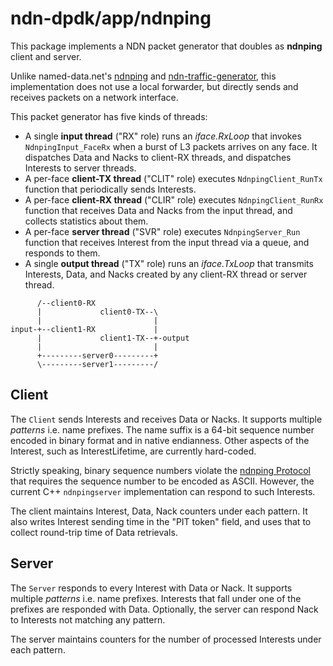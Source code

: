 # ndn-dpdk/app/ndnping

This package implements a NDN packet generator that doubles as **ndnping** client and server.

Unlike named-data.net's [ndnping](https://github.com/named-data/ndn-tools/tree/master/tools/ping) and [ndn-traffic-generator](https://github.com/named-data/ndn-traffic-generator), this implementation does not use a local forwarder, but directly sends and receives packets on a network interface.

This packet generator has five kinds of threads:

*   A single **input thread** ("RX" role) runs an *iface.RxLoop* that invokes `NdnpingInput_FaceRx` when a burst of L3 packets arrives on any face.
    It dispatches Data and Nacks to client-RX threads, and dispatches Interests to server threads.
*   A per-face **client-TX thread** ("CLIT" role) executes `NdnpingClient_RunTx` function that periodically sends Interests.
*   A per-face **client-RX thread** ("CLIR" role) executes `NdnpingClient_RunRx` function that receives Data and Nacks from the input thread, and collects statistics about them.
*   A per-face **server thread** ("SVR" role) executes `NdnpingServer_Run` function that receives Interest from the input thread via a queue, and responds to them.
*   A single **output thread** ("TX" role) runs an *iface.TxLoop* that transmits Interests, Data, and Nacks created by any client-RX thread or server thread.

```
      /--client0-RX
      |             client0-TX--\
      |                         |
input-+--client1-RX             |
      |             client1-TX--+-output
      |                         |
      +---------server0---------+
      \---------server1---------/
```

## Client

The `Client` sends Interests and receives Data or Nacks.
It supports multiple *patterns* i.e. name prefixes.
The name suffix is a 64-bit sequence number encoded in binary format and in native endianness.
Other aspects of the Interest, such as InterestLifetime, are currently hard-coded.

Strictly speaking, binary sequence numbers violate the [ndnping Protocol](https://github.com/named-data/ndn-tools/blob/1fda67dc75692ccf0283a410f70db55686e2ff48/tools/ping/README.md#ndnping-protocol) that requires the sequence number to be encoded as ASCII.
However, the current C++ `ndnpingserver` implementation can respond to such Interests.

The client maintains Interest, Data, Nack counters under each pattern.
It also writes Interest sending time in the "PIT token" field, and uses that to collect round-trip time of Data retrievals.

## Server

The `Server` responds to every Interest with Data or Nack.
It supports multiple *patterns* i.e. name prefixes.
Interests that fall under one of the prefixes are responded with Data.
Optionally, the server can respond Nack to Interests not matching any pattern.

The server maintains counters for the number of processed Interests under each pattern.
